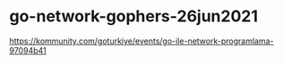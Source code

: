 # go-network-gophers-26jun2021
https://kommunity.com/goturkiye/events/go-ile-network-programlama-97094b41
